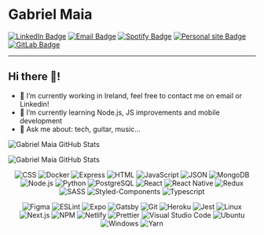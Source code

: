 
# Gabriel Maia

[![LinkedIn Badge](https://img.shields.io/badge/LinkedIn-black?style=flat-square&labelColor=2867B2&logo=Linkedin&logoColor=white&link=https://www.linkedin.com/in/gabrielmaiaf/)](https://www.linkedin.com/in/gabrielmaiaf/)
[![Email Badge](https://img.shields.io/badge/Email-black?style=flat-square&labelColor=0072C6&logo=microsoft-outlook&logoColor=white&link=mailto:gabrielmaiaf@outlook.com)](mailto:gabrielmaiaf@outlook.com)
[![Spotify Badge](https://img.shields.io/badge/Spotify-black?style=flat-square&labelColor=191414&logo=Spotify&logoColor=1DB954&link=https://open.spotify.com/user/bielmaia?si=5pCniKwHRia7F6s2YhbtOQ)](https://open.spotify.com/user/bielmaia?si=5pCniKwHRia7F6s2YhbtOQ)
[![Personal site Badge](https://img.shields.io/badge/Site-black?style=flat-square&labelColor=FAFBFB&logo=Netlify&logoColor=4B9CBF&link=https://gabrielmaiaf.dev)](https://gabrielmaiaf.dev)
[![GitLab Badge](https://img.shields.io/badge/GitLab-black?style=flat-square&labelColor=FCA326&logo=GitLab&logoColor=E24329&link=https://gitlab.com/gabrielmaiaf)](https://gitlab.com/gabrielmaiaf)

---
## Hi there 👋!

- 🔭 I’m currently working in Ireland, feel free to contact me on email or Linkedin!
- 🌱 I’m currently learning Node.js, JS improvements and mobile development
- 💬 Ask me about: tech, guitar, music...

![Gabriel Maia GitHub Stats](https://github-readme-stats.gabrielmaiaf.vercel.app/api?username=gabrielmaiaf&show_icons=true&bg_color=1b1f23&text_color=fafbfc&icon_color=34d058&title_color=34d058&cache_seconds=1800&hide_border=true&count_private=true
)

![Gabriel Maia GitHub Stats](https://github-readme-stats.gabrielmaiaf.vercel.app/api/top-langs/?username=gabrielmaiaf&show_icons=true&bg_color=1b1f23&text_color=fafbfc&icon_color=34d058&title_color=34d058&cache_seconds=1800&hide_border=true&count_private=true&layout=compact&langs_count=8
)
<br />
<p align="center">
  <img alt="CSS" src="https://img.shields.io/badge/-CSS-fff?style=flat-square&logo=CSS3&logoColor=264de4" title="CSS" />
  <img alt="Docker" src="https://img.shields.io/badge/-Docker-fff?style=flat-square&logo=Docker&logoColor=0db7ed" title="Docker" />
  <img alt="Express" src="https://img.shields.io/badge/-Express-fff?style=flat-square&logo=Express&logoColor=000" title="Express" />
  <img alt="HTML" src="https://img.shields.io/badge/-HTML-fff?style=flat-square&logo=HTML5&logoColor=e34f26" title="HTML" />
  <img alt="JavaScript" src="https://img.shields.io/badge/-JavaScript-fff?style=flat-square&logo=JavaScript&logoColor=f0db4f" title="JavaScript" />
  <img alt="JSON" src="https://img.shields.io/badge/-JSON-fff?style=flat-square&logo=json&logoColor=1a1a1a" title="JSON" />
  <img alt="MongoDB" src="https://img.shields.io/badge/-MongoDB-fff?style=flat-square&logo=Mongodb&logoColor=4FAA41" title="MongoDB" />
  <img alt="Node.js" src="https://img.shields.io/badge/-Node.js-fff?style=flat-square&logo=node.js&logoColor=4FAA41" title="Node.js" />
  <img alt="Python" src="https://img.shields.io/badge/-Python-fff?style=flat-square&logo=Python&logoColor=4B8BBE" title="Python" />
  <img alt="PostgreSQL" src="https://img.shields.io/badge/-PostgreSQL-fff?style=flat-square&logo=Postgresql&logoColor=336791" title="PostgreSQL" />
  <img alt="React" src="https://img.shields.io/badge/-React-fff?style=flat-square&logo=React&logoColor=61DBFB" title="React" />
  <img alt="React Native" src="https://img.shields.io/badge/-React Native-fff?style=flat-square&logo=React&logoColor=61DBFB" title="React Native" />
  <img alt="Redux" src="https://img.shields.io/badge/-Redux-fff?style=flat-square&logo=Redux&logoColor=764abc" title="Redux" />
  <img alt="SASS" src="https://img.shields.io/badge/-SASS-fff?style=flat-square&logo=SASS&logoColor=cc6699" title="SASS" />
  <img alt="Styled-Components" src="https://img.shields.io/badge/-styledcomponents-fff?style=flat-square&logo=styled-components&logoColor=cc6699" title="Styled-Components" />
  <img alt="Typescript" src="https://img.shields.io/badge/-Typescript-fff?style=flat-square&logo=Typescript&logoColor=007acc" title="Typescript" />
</p>
<p align="center">
  <img alt="Figma" src="https://img.shields.io/badge/-Figma-fff?fff&style=flat-square&logo=figma&logoColor=f24e1e" title="Figma" />
  <img alt="ESLint" src="https://img.shields.io/badge/-ESLint-fff?style=flat-square&logo=ESLint&logoColor=4b32c3" title="ESLint" />
  <img alt="Expo" src="https://img.shields.io/badge/-Expo-fff?style=flat-square&logo=Expo&logoColor=000020" title="Expo" />
	<img alt="Gatsby" src="https://img.shields.io/badge/-Gatsby-fff?style=flat-square&logo=Gatsby&logoColor=663399" title="Gatsby" />
	<img alt="Git" src="https://img.shields.io/badge/-Git-fff?style=flat-square&logo=git" title="Git" />
	<img alt="Heroku" src="https://img.shields.io/badge/-Heroku-fff?style=flat-square&logo=Heroku&logoColor=430098" title="Heroku" />
	<img alt="Jest" src="https://img.shields.io/badge/-Jest-fff?style=flat-square&logo=jest&logoColor=944058" title="Jest" />
	<img alt="Linux" src="https://img.shields.io/badge/-Linux-fff?style=flat-square&logo=Linux&logoColor=000" title="Linux" />
	<img alt="Next.js" src="https://img.shields.io/badge/-Next.js-fff?style=flat-square&logo=Next.js&logoColor=000" title="Next.js" />
	<img alt="NPM" src="https://img.shields.io/badge/-NPM-fff?style=flat-square&logo=npm" title="NPM" />
	<img alt="Netlify" src="https://img.shields.io/badge/-Netlify-fff?style=flat-square&logo=Netlify&logoColor=4B9CBF" title="Netlify" />
	<img alt="Prettier" src="https://img.shields.io/badge/-Prettier-fff?style=flat-square&logo=Prettier" title="Prettier" />
  <img alt="Visual Studio Code" src="https://img.shields.io/badge/-Visual%20Studio%20Code-fff?style=flat-square&logo=visual-studio-code&logoColor=007ACC" title="Visual Studio Code" />
	<img alt="Ubuntu" src="https://img.shields.io/badge/-Ubuntu-fff?style=flat-square&logo=Ubuntu" title="Ubuntu" />
  <img alt="Windows" src="https://img.shields.io/badge/-Windows-fff?style=flat-square&logo=windows&logoColor=0078d6" title="Windows" />
  <img alt="Yarn" src="https://img.shields.io/badge/-Yarn-fff?style=flat-square&logo=Yarn&logoColor=2c8ebb" title="Yarn" />
</p>
